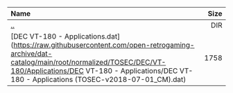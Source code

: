 |Name|Size|
|:---|---:|
|[..](../index.html)|DIR|
|[DEC VT-180 - Applications.dat](https://raw.githubusercontent.com/open-retrogaming-archive/dat-catalog/main/root/normalized/TOSEC/DEC/VT-180/Applications/DEC VT-180 - Applications/DEC VT-180 - Applications (TOSEC-v2018-07-01_CM).dat)|1758|
